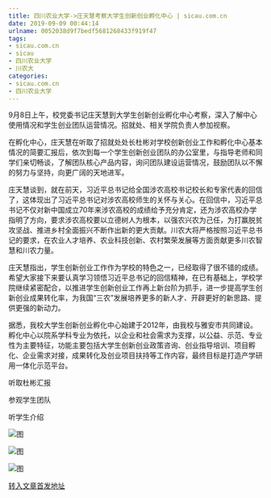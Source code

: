 ```yaml
---
title: 四川农业大学->庄天慧考察大学生创新创业孵化中心 | sicau.com.cn
date: 2019-09-09 00:44:14
urlname: 0052038d9f7bedf5681268433f919f47
tags: 
- sicau.com.cn
- sicau
- 四川农业大学
- 川农大
categories:
- sicau.com.cn
- 四川农业大学
---
```



9月8日上午，校党委书记庄天慧到大学生创新创业孵化中心考察，深入了解中心使用情况和学生创业团队运营情况。招就处、相关学院负责人参加视察。

在孵化中心，庄天慧在听取了招就处处长杜彬对学校创新创业工作和孵化中心基本情况的简要汇报后，依次到每一个学生创新创业团队的办公室里，与指导老师和同学们亲切畅谈，了解团队核心产品内容，询问团队建设运营情况，鼓励团队以不懈的努力与坚持，向更广阔的天地进军。

庄天慧谈到，就在前天，习近平总书记给全国涉农高校书记校长和专家代表的回信了，这体现出了习近平总书记对涉农高校师生的关怀与关心。在回信中，习近平总书记不仅对新中国成立70年来涉农高校的成绩给予充分肯定，还为涉农高校办学指明了方向，要求涉农高校要以立德树人为根本，以强农兴农为己任，为打赢脱贫攻坚战、推进乡村全面振兴不断作出新的更大贡献。川农大将严格按照习近平总书记的要求，在农业人才培养、农业科技创新、农村繁荣发展等方面贡献更多川农智慧和川农力量。

庄天慧指出，学生创新创业工作作为学校的特色之一，已经取得了很不错的成绩。希望大家接下来要认真学习领悟习近平总书记的回信精神，在已有基础上，学校学院继续紧密配合，以推进学生创新创业工作再上新台阶为抓手，进一步提高学生创新创业成果转化率，为我国“三农”发展培养更多的新人才、开辟更好的新思路、提供更强的新动力。

据悉，我校大学生创新创业孵化中心始建于2012年，由我校与雅安市共同建设。孵化中心以院系学科专业为依托，以企业和社会需求为支撑，以公益、示范、专业性为主要特征，功能主要包括大学生创新创业政策咨询、创业指导培训、项目孵化、企业需求对接，成果转化及创业项目扶持等工作内容，最终目标是打造产学研用一体化示范平台。

听取杜彬汇报

参观学生团队

听学生介绍



![图](https://news.sicau.edu.cn/__local/3/2E/E5/F5F4EBDDA6916A6F005D50CCB11_C70B65C8_17266.jpg)

![图](https://news.sicau.edu.cn/__local/4/0E/D3/B034C803025292AAF3BF2F76031_5FB3B525_11BE2.jpg)

![图](https://news.sicau.edu.cn/__local/9/CF/8D/2DC809921BD0A5E638583C92868_D7E2D951_195CB.jpg)

[转入文章首发地址](https://news.sicau.edu.cn/info/1078/53189.htm)